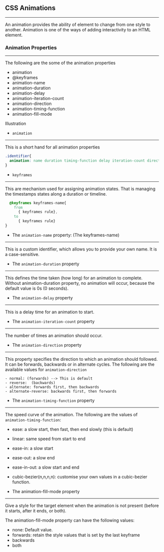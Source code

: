 ## CSS Animations
------------------
An animation provides the ability of element to change from one style to another. Animation is one of the ways of adding interactivity to an HTML element. 

### Animation Properties
-------------------------

The following are the some of the animation properties
- animation
- @keyframes
- animation-name
- animation-duration
- animation-delay
- animation-iteration-count
- animation-direction
- animation-timing-function
- animation-fill-mode

Illustration

- `animation` 
-------------
This is a short hand for all animation properties
```css
.identifier{
  animation: name duration timing-function delay iteration-count direction fill-mode;
}
```

- `keyframes`
---------------
This are mechanism used for assigning animation states. That is managing the timestamps states along a duration or timeline.

```css
  @keyframes keyframes-name{
    from
      { keyframes rule},
    to 
      { keyframes rule}
}
```


- The `animation-name` property: (The keyframes-name) 
------------------------------------------------------
This is a custom identifier, which allows you to provide your own name. It is a case-sensitive.

- The `animation-duration` property 
-----------------------------------
This defines the time taken (how long) for an animation to complete. Without animation-duration property, no animation will occur, because the default value is 0s (0 seconds). 

  - The `animation-delay` property
-------------------------------- 
This is a delay time for an animation to start.

- The `animation-iteration-count` property
-------------------------------------------- 
The number of times an animation should occur.

- The `animation-direction` property
--------------------------------------
 This property specifies the direction to which an animation should followed. It can be forwards, backwards or in alternate cycles. The following are the available values for `animation-direction`

    - normal: (forwards) --> This is default
    - reverse:  (backwards)
    - alternate: forwards first, then backwards
    - alternate-reverse: backwards first, then forwards

- The `animation-timing-function` property
-------------------------------------------
The speed curve of the animation. The following are the values of `animation-timing-function`:

  - ease: a slow start, then fast, then end slowly (this is default)
  - linear: same speed from start to end
  - ease-in: a slow start
  - ease-out: a slow end
  - ease-in-out: a slow start and end
  - cubic-bezier(n,n,n,n): customise your own values in a cubic-bezier function.



- The animation-fill-mode property
-----------------------------------  
 Give a style for the target element when the animation is not present (before it starts, after it ends, or both).

The animation-fill-mode property can have the following values:

  - none: Default value.
  - forwards: retain the style values that is set by the last keyframe 
  - backwards 
  - both